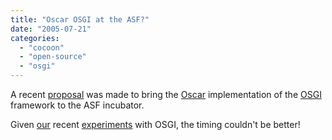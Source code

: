 ```yaml
---
title: "Oscar OSGI at the ASF?"
date: "2005-07-21"
categories: 
  - "cocoon"
  - "open-source"
  - "osgi"
---
```


A recent [proposal](http://marc.theaimsgroup.com/?l=incubator-general&m=112138556805125&w=2) was made to bring the [Oscar](http://oscar.objectweb.org/) implementation of the [OSGI](http://www.osgi.org/) framework to the ASF incubator.

Given [our](http://cocoon.apache.org) recent [experiments](http://wiki.apache.org/cocoon/Blockathon2005Report) with OSGI, the timing couldn't be better!
